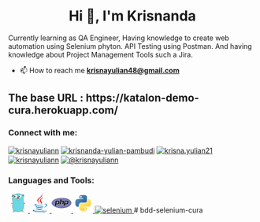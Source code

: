 <h1 align="center">Hi 👋, I'm Krisnanda</h1>
Currently learning as QA Engineer, 
Having knowledge to create web automation using Selenium phyton. API Testing using Postman. And having knowledge about Project Management Tools such a Jira.

- 📫 How to reach me **krisnayulian48@gmail.com**


<h2 align="left">The base URL : https://katalon-demo-cura.herokuapp.com/</h2>





<h3 align="left">Connect with me:</h3>
<p align="left">
<a href="https://twitter.com/krisnayuliann="blank"><img align="center" src="https://raw.githubusercontent.com/rahuldkjain/github-profile-readme-generator/master/src/images/icons/Social/twitter.svg" alt="krisnayuliann" height="30" width="40" /></a>
<a href="https://linkedin.com/in/krisnanda-yulian-pambudi-24b321204" target="blank"><img align="center" src="https://raw.githubusercontent.com/rahuldkjain/github-profile-readme-generator/master/src/images/icons/Social/linked-in-alt.svg" alt="krisnanda-yulian-pambudi" height="30" width="40" /></a>
<a href="https://fb.com/krisna.yulian21" target="blank"><img align="center" src="https://raw.githubusercontent.com/rahuldkjain/github-profile-readme-generator/master/src/images/icons/Social/facebook.svg" alt="krisna.yulian21" height="30" width="40" /></a>
<a href="https://instagram.com/krisnayuliann" target="blank"><img align="center" src="https://raw.githubusercontent.com/rahuldkjain/github-profile-readme-generator/master/src/images/icons/Social/instagram.svg" alt="krisnayuliann" height="30" width="40" /></a>
<a href="https://medium.com/@krisnayuliann" target="blank"><img align="center" src="https://raw.githubusercontent.com/rahuldkjain/github-profile-readme-generator/master/src/images/icons/Social/medium.svg" alt="@krisnayuliann" height="30" width="40" /></a>
</p>

<h3 align="left">Languages and Tools:</h3>
<p align="left"> <a href="https://golang.org" target="_blank" rel="noreferrer"> <img src="https://raw.githubusercontent.com/devicons/devicon/master/icons/go/go-original.svg" alt="go" width="40" height="40"/> </a> <a href="https://www.java.com" target="_blank" rel="noreferrer"> <img src="https://raw.githubusercontent.com/devicons/devicon/master/icons/java/java-original.svg" alt="java" width="40" height="40"/> </a> <a href="https://www.php.net" target="_blank" rel="noreferrer"> <img src="https://raw.githubusercontent.com/devicons/devicon/master/icons/php/php-original.svg" alt="php" width="40" height="40"/> </a> <a href="https://www.python.org" target="_blank" rel="noreferrer"> <img src="https://raw.githubusercontent.com/devicons/devicon/master/icons/python/python-original.svg" alt="python" width="40" height="40"/> </a> <a href="https://www.selenium.dev" target="_blank" rel="noreferrer"> <img src="https://raw.githubusercontent.com/detain/svg-logos/780f25886640cef088af994181646db2f6b1a3f8/svg/selenium-logo.svg" alt="selenium" width="40" height="40"/> </a> 
# bdd-selenium-cura
